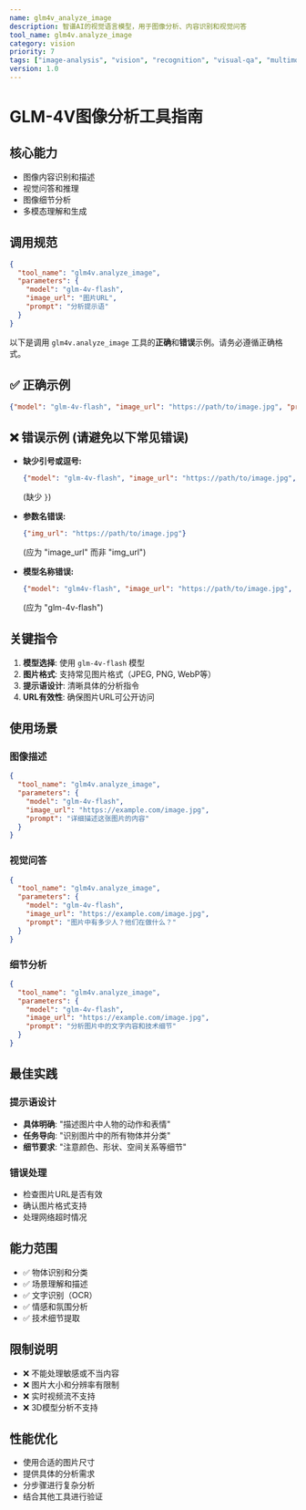 ```yaml
---
name: glm4v_analyze_image
description: 智谱AI的视觉语言模型，用于图像分析、内容识别和视觉问答
tool_name: glm4v.analyze_image
category: vision
priority: 7
tags: ["image-analysis", "vision", "recognition", "visual-qa", "multimodal"]
version: 1.0
---
```


# GLM-4V图像分析工具指南

## 核心能力
- 图像内容识别和描述
- 视觉问答和推理
- 图像细节分析
- 多模态理解和生成

## 调用规范
```json
{
  "tool_name": "glm4v.analyze_image",
  "parameters": {
    "model": "glm-4v-flash",
    "image_url": "图片URL",
    "prompt": "分析提示语"
  }
}
```

以下是调用 `glm4v.analyze_image` 工具的**正确**和**错误**示例。请务必遵循正确格式。

## ✅ 正确示例
```json
{"model": "glm-4v-flash", "image_url": "https://path/to/image.jpg", "prompt": "Describe this image."}
```

## ❌ 错误示例 (请避免以下常见错误)

- **缺少引号或逗号:** 
  ```json
  {"model": "glm-4v-flash", "image_url": "https://path/to/image.jpg", "prompt": "Describe this image."}
  ```
  (缺少 `}`)

- **参数名错误:** 
  ```json
  {"img_url": "https://path/to/image.jpg"}
  ```
  (应为 "image_url" 而非 "img_url")

- **模型名称错误:** 
  ```json
  {"model": "glm4v-flash", "image_url": "https://path/to/image.jpg", "prompt": "Describe this image."}
  ```
  (应为 "glm-4v-flash")
  
## 关键指令
1. **模型选择**: 使用 `glm-4v-flash` 模型
2. **图片格式**: 支持常见图片格式（JPEG, PNG, WebP等）
3. **提示语设计**: 清晰具体的分析指令
4. **URL有效性**: 确保图片URL可公开访问

## 使用场景

### 图像描述
```json
{
  "tool_name": "glm4v.analyze_image",
  "parameters": {
    "model": "glm-4v-flash", 
    "image_url": "https://example.com/image.jpg",
    "prompt": "详细描述这张图片的内容"
  }
}
```

### 视觉问答
```json
{
  "tool_name": "glm4v.analyze_image",
  "parameters": {
    "model": "glm-4v-flash",
    "image_url": "https://example.com/image.jpg", 
    "prompt": "图片中有多少人？他们在做什么？"
  }
}
```

### 细节分析
```json
{
  "tool_name": "glm4v.analyze_image",
  "parameters": {
    "model": "glm-4v-flash",
    "image_url": "https://example.com/image.jpg",
    "prompt": "分析图片中的文字内容和技术细节"
  }
}
```

## 最佳实践

### 提示语设计
- **具体明确**: "描述图片中人物的动作和表情"
- **任务导向**: "识别图片中的所有物体并分类"
- **细节要求**: "注意颜色、形状、空间关系等细节"

### 错误处理
- 检查图片URL是否有效
- 确认图片格式支持
- 处理网络超时情况

## 能力范围
- ✅ 物体识别和分类
- ✅ 场景理解和描述  
- ✅ 文字识别（OCR）
- ✅ 情感和氛围分析
- ✅ 技术细节提取

## 限制说明
- ❌ 不能处理敏感或不当内容
- ❌ 图片大小和分辨率有限制
- ❌ 实时视频流不支持
- ❌ 3D模型分析不支持

## 性能优化
- 使用合适的图片尺寸
- 提供具体的分析需求
- 分步骤进行复杂分析
- 结合其他工具进行验证
